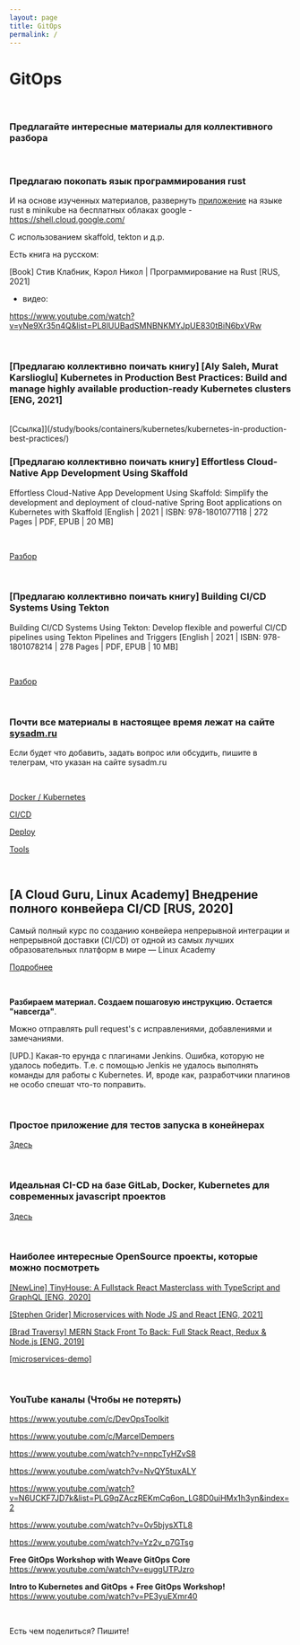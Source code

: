 ```yaml
---
layout: page
title: GitOps
permalink: /
---
```


# GitOps

<br/>

### Предлагайте интересные материалы для коллективного разбора

<br/>

### Предлагаю покопать язык программирования rust

И на основе изученных материалов, развернуть [приложение](https://github.com/webmakaka/k8s-rust-skaffold-demo) на языке rust в minikube на бесплатных облаках google - https://shell.cloud.google.com/

С использованием skaffold, tekton и д.р.

Есть книга на русском:

[Book] Стив Клабник, Кэрол Никол | Программирование на Rust [RUS, 2021]

-   видео:

https://www.youtube.com/watch?v=yNe9Xr35n4Q&list=PL8lUUBadSMNBNKMYJpUE830tBiN6bxVRw

<br/>

### [Предлагаю коллективно поичать книгу] [Aly Saleh, Murat Karslioglu] Kubernetes in Production Best Practices: Build and manage highly available production-ready Kubernetes clusters [ENG, 2021]

<br/>
[Ссылка]](/study/books/containers/kubernetes/kubernetes-in-production-best-practices/)

<br/>

### [Предлагаю коллективно поичать книгу] Effortless Cloud-Native App Development Using Skaffold

Effortless Cloud-Native App Development Using Skaffold: Simplify the development and deployment of cloud-native Spring Boot applications on Kubernetes with Skaffold [English | 2021 | ISBN: 978-1801077118 | 272 Pages | PDF, EPUB | 20 MB]

<br/>

[Разбор](/study/books/containers/kubernetes/tools/skaffold/effortless-cloud-native-development-skaffold/)

<br/>

### [Предлагаю коллективно поичать книгу] Building CI/CD Systems Using Tekton

Building CI/CD Systems Using Tekton: Develop flexible and powerful CI/CD pipelines using Tekton Pipelines and Triggers [English | 2021 | ISBN: 978-1801078214 | 278 Pages | PDF, EPUB | 10 MB]

<br/>

[Разбор](/study/books/ci-cd/tekton/building-ci-cd-systems-using-tekton/)

<br/>

### Почти все материалы в настоящее время лежат на сайте [sysadm.ru](//sysadm.ru)

Если будет что добавить, задать вопрос или обсудить, пишите в телеграм, что указан на сайте sysadm.ru

<br/>

[Docker / Kubernetes](/containers/)

[CI/CD](/ci-cd/)

[Deploy](/deploy/)

[Tools](/tools/)

<br/>

## [A Cloud Guru, Linux Academy] Внедрение полного конвейера CI/CD [RUS, 2020]

Самый полный курс по созданию конвейера непрерывной интеграции и непрерывной доставки (CI/CD) от одной из самых лучших образовательных платформ в мире — Linux Academy

[Подробнее](/study/videos/devops/implementing-a-full-ci-cd-pipeline/)

<br/>

**Разбираем материал. Создаем пошаговую инструкцию. Остается "навсегда"**.

Можно отправлять pull request's с исправлениями, добавлениями и замечаниями.

[UPD.] Какая-то ерунда с плагинами Jenkins. Ошибка, которую не удалось победить. Т.е. с помощью Jenkis не удалось выполнять команды для работы с Kubernetes. И, вроде как, разработчики плагинов не особо спешат что-то поправить.

<br/>

### Простое приложение для тестов запуска в конейнерах

[Здесь](https://github.com/webmakaka/cats-app)

<br/>

### Идеальная CI-CD на базе GitLab, Docker, Kubernetes для современных javascript проектов

[Здесь](/ci-cd/gitlab/kubernetes/)

<br/>

### Наиболее интересные OpenSource проекты, которые можно посмотреть

[[NewLine] TinyHouse: A Fullstack React Masterclass with TypeScript and GraphQL [ENG, 2020]](https://github.com/webmakaka/TinyHouse-A-Fullstack-React-Masterclass-with-TypeScript-and-GraphQL)

[[Stephen Grider] Microservices with Node JS and React [ENG, 2021]](https://github.com/webmakaka/Microservices-with-Node-JS-and-React-Improved)

[[Brad Traversy] MERN Stack Front To Back: Full Stack React, Redux & Node.js [ENG, 2019]](https://github.com/webmakaka/MERN-Stack-Front-To-Back-v2.0)

[[microservices-demo]](https://microservices-demo.github.io/)

<br/>

### YouTube каналы (Чтобы не потерять)

https://www.youtube.com/c/DevOpsToolkit

https://www.youtube.com/c/MarcelDempers

https://www.youtube.com/watch?v=nnpcTyHZvS8

https://www.youtube.com/watch?v=NvQY5tuxALY

https://www.youtube.com/watch?v=N6UCKF7JD7k&list=PLG9qZAczREKmCq6on_LG8D0uiHMx1h3yn&index=2

https://www.youtube.com/watch?v=0v5bjysXTL8

https://www.youtube.com/watch?v=Yz2v_p7GTsg

**Free GitOps Workshop with Weave GitOps Core**  
https://www.youtube.com/watch?v=euggUTPJzro

**Intro to Kubernetes and GitOps + Free GitOps Workshop!**  
https://www.youtube.com/watch?v=PE3yuEXmr40

<br/>

Есть чем поделиться? Пишите!
